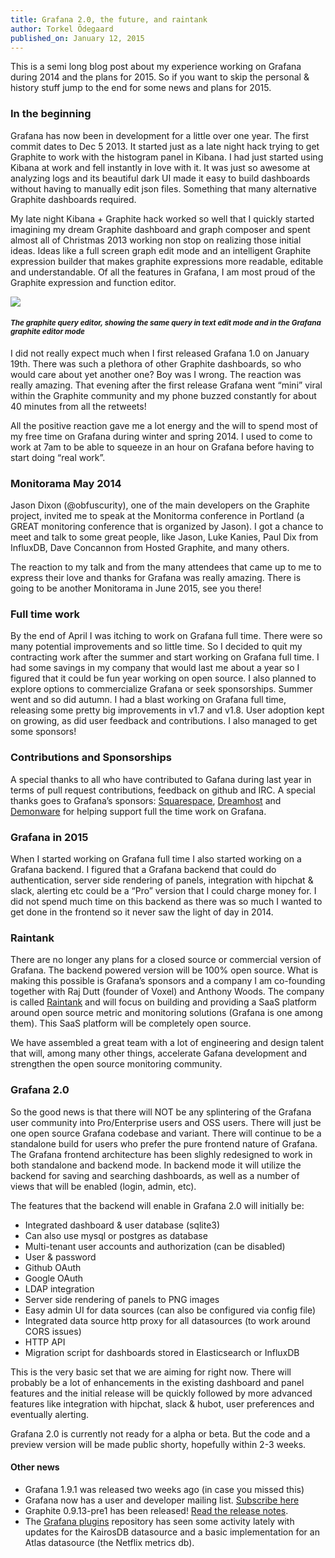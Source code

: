 ```yaml
---
title: Grafana 2.0, the future, and raintank
author: Torkel Ödegaard
published_on: January 12, 2015
---
```



This is a semi long blog post about my experience working on Grafana during 2014 and the plans for 2015.
So if you want to skip the personal & history stuff jump to the end for some news and plans for 2015.

### In the beginning
Grafana has now been in development for a little over one year. The first commit dates to Dec 5 2013.
It started just as a late night hack trying to get Graphite to work with the histogram panel in Kibana.
I had just started using Kibana at work and fell instantly in love with it. It was just so awesome at
analyzing logs and its beautiful dark UI made it easy to build dashboards without having to manually
edit json files. Something that many alternative Graphite dashboards required.

My late night Kibana + Graphite hack worked so well that I quickly started imagining my dream Graphite
dashboard and graph composer and spent almost all of Christmas 2013 working non stop on realizing those
initial ideas. Ideas like a full screen graph edit mode and an intelligent Graphite expression builder
that makes graphite expressions more readable, editable and understandable. Of all the features in Grafana,
I am most proud of the Graphite expression and function editor.

<div >
  <img src="/assets/img/blog/graphite_query_editor.png"/>
  <h4>
  <small><em>The graphite query editor, showing the same query in text
    edit mode and in the Grafana graphite editor mode
    </em>
  </small>
  </h4>
</div>

I did not really expect much when I first released Grafana 1.0 on January 19th. There was such a plethora of
other Graphite dashboards, so who would care about yet another one? Boy was I wrong. The reaction was really
amazing. That evening after the first release Grafana went “mini” viral within the Graphite community and
my phone buzzed constantly for about 40 minutes from all the retweets!

All the positive reaction gave me a lot energy and the will to spend most of my free time on Grafana during
winter and spring 2014. I used to come to work at 7am to be able to squeeze in an hour on Grafana before
having to start doing “real work”.

### Monitorama May 2014
Jason Dixon (@obfuscurity), one of the main developers on the Graphite project, invited me to speak at
the Monitorma conference in Portland (a GREAT monitoring conference that is organized by Jason).
I got a chance to meet and talk to some great people, like Jason, Luke Kanies, Paul Dix from InfluxDB,
Dave Concannon from Hosted Graphite, and many others.

The reaction to my talk and from the many attendees that came up to me to express their love and thanks
for Grafana was really amazing. There is going to be another Monitorama in June 2015, see you there!

### Full time work
By the end of April I was itching to work on Grafana full time. There were so many potential
improvements and so little time. So I decided to quit my contracting work after the summer and start
working on Grafana full time. I had some savings in my company that would last me about a year so I figured
that it could be fun year working on open source. I also planned to explore options to commercialize
Grafana or seek sponsorships. Summer went and so did autumn. I had a blast working on Grafana full time,
releasing some pretty big improvements in v1.7 and v1.8. User adoption kept on growing, as did user feedback
and contributions. I also managed to get some sponsors!

### Contributions and Sponsorships
A special thanks to all who have contributed to Gafana during last year in terms of pull request contributions,
feedback on github and IRC. A special thanks goes to Grafana’s sponsors: [Squarespace](http://www.squarespace.com), [Dreamhost](https://www.dreamhost.com/) and [Demonware](http://www.demonware.net/)
for helping support full the time work on Grafana.

### Grafana in 2015
When I started working on Grafana full time I also started working on a Grafana backend.
I figured that a Grafana backend that could do authentication, server side rendering of panels,
integration with hipchat & slack, alerting etc could be a “Pro” version that I could charge money for.
I did not spend much time on this backend as there was so much I wanted to get done in the frontend
so it never saw the light of day in 2014.

### Raintank
There are no longer any plans for a closed source or commercial version of Grafana. The backend powered version
will be 100% open source. What is making this possible is Grafana’s sponsors and a company I am co-founding
together with Raj Dutt (founder of Voxel) and Anthony Woods. The company is called [Raintank](http://raintank.io) and
will focus on building and providing a SaaS platform around open source metric and monitoring solutions
(Grafana is one among them). This SaaS platform will be completely open source.

We have assembled a great team with a lot of engineering and design talent that will, among many other things,
accelerate Gafana development and strengthen the open source monitoring community.

### Grafana 2.0
So the good news is that there will NOT be any splintering of the Grafana user community into Pro/Enterprise
users and OSS users. There will just be one open source Grafana codebase and variant. There will continue to
be a standalone build for users who prefer the pure frontend nature of Grafana. The Grafana frontend architecture
has been slighly redesigned to work in both standalone and backend mode. In backend mode it will utilize the backend
for saving and searching dashboards, as well as a number of views that will be enabled (login, admin, etc).

The features that the backend will enable in Grafana 2.0 will initially be:

- Integrated dashboard & user database (sqlite3)
- Can also use mysql or postgres as database
- Multi-tenant user accounts and authorization (can be disabled)
 - User & password
 - Github OAuth
 - Google OAuth
 - LDAP integration
- Server side rendering of panels to PNG images
- Easy admin UI for data sources (can also be configured via config file)
- Integrated data source http proxy for all datasources (to work around CORS issues)
- HTTP API
- Migration script for dashboards stored in Elasticsearch or InfluxDB

This is the very basic set that we are aiming for right now. There will probably be a lot of enhancements in the
existing dashboard and panel features and the initial release will be quickly followed by more advanced features
like integration with hipchat, slack & hubot, user preferences and eventually alerting.

Grafana 2.0 is currently not ready for a alpha or beta. But the code and a preview version will
be made public shorty, hopefully within 2-3 weeks.

#### Other news

- Grafana 1.9.1 was released two weeks ago (in case you missed this)
- Grafana now has a user and developer mailing list. [Subscribe here](https://groups.io/org/groupsio/grafana)
- Graphite 0.9.13-pre1 has been released! [Read the release notes](http://graphite.readthedocs.org/en/latest/releases/0_9_13.html).
- The [Grafana plugins](https://github.com/grafana/grafana-plugins) repository has seen some activity lately with updates for the KairosDB datasource and a basic implementation
for an Atlas datasource (the Netflix metrics db).

